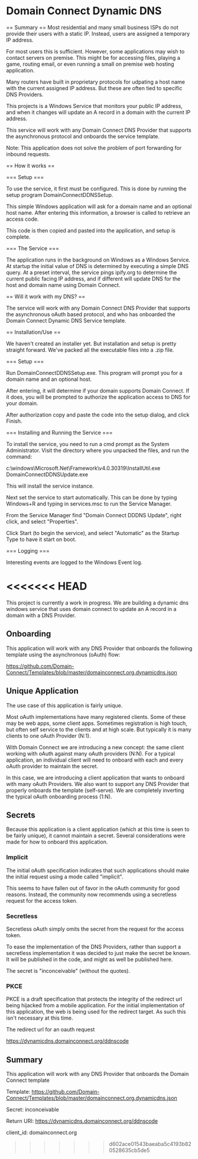 # Domain Connect Dynamic DNS

== Summary ==
Most residential and many small business ISPs do not provide their users with a static IP. Instead, users are assigned a 
temporary IP address.

For most users this is sufficient. However, some applications may wish to contact servers on premise. This might
be for accessing files, playing a game, routing email, or even running a small on premise web hosting application.

Many routers have built in proprietary protocols for udpating a host name with the current assigned IP address. But these
are often tied to specific DNS Providers.

This projects is a Windows Service that monitors your public IP address, and when it changes will update an A record in a
domain with the current IP address.

This service will work with any Domain Connect DNS Provider that supports the asynchronous protocol and onboards the
service template.

Note: This application does not solve the problem of port forwarding for inbound requests.

== How it works ==

=== Setup ===

To use the service, it first must be configured. This is done by running the setup program DomainConnectDDNSSetup.

This simple Windows application will ask for a domain name and an optional host name. After entering this information, a 
browser is called to retrieve an access code.

This code is then copied and pasted into the application, and setup is complete.

=== The Service ===

The application runs in the background on Windows as a Windows Service. At startup the initial value of DNS is determined 
by executing a simple DNS query. At a preset interval, the service pings ipify.org to determine the current public facing 
IP address, and if different will update DNS for the host and domain name using Domain Connect.

== Will it work with my DNS? ==

The service will work with any Domain Connect DNS Provider that supports the asynchronous oAuth based protocol, and who
has onboarded the Domain Connect Dynamic DNS Service template.

== Installation/Use ==

We haven't created an installer yet. But installation and setup is pretty straight forward. We've packed all the
executable files into a .zip file.

=== Setup ===

Run DomainConnectDDNSSetup.exe. This program will prompt you for a domain name and an optional host. 

After entering, it will determine if your domain supports Domain Connect. If it does, you will be prompted
to authorize the application access to DNS for your domain.

After authorization copy and paste the code into the setup dialog, and click Finish.

=== Installing and Running the Service ===

To install the service, you need to run a cmd prompt as the System Administrator.  Visit the directory
where you unpacked the files, and run the command:

c:\windows\Microsoft.Net\Framework\v4.0.30319\InstallUtil.exe DomainConnectDDNSUpdate.exe

This will install the service instance.

Next set the service to start automatically. This can be done by typing Windows+R and typing in services.msc to run the Service Manager.

From the Service Manager find "Domain Connect DDDNS Update", right click, and select "Properties".

Click Start (to begin the service), and select "Automatic" as the Startup Type to have it start on boot.

=== Logging ===

Interesting events are logged to the Windows Event log.


<<<<<<< HEAD
=======
This project is currently a work in progress.  We are building a dynamic dns windows service that uses domain connect to update an A record in a domain with a DNS Provider.

## Onboarding

This application will work with any DNS Provider that onboards the following template using the asynchronous (oAuth) flow:

https://github.com/Domain-Connect/Templates/blob/master/domainconnect.org.dynamicdns.json

## Unique Application

The use case of this application is fairly unique. 

Most oAuth implementations have many registered clients. Some of these may be web apps, some client apps. Sometimes registration is
high touch, but often self service to the clients and at high scale. But typically it is many clients to one 
oAuth Provider (N:1).

With Domain Connect we are introducing a new concept: the same client working with oAuth against many oAuth providers (N:N). For a 
typical application, an individual client will need to onboard with each and every oAuth provider to maintain the secret.

In this case, we are introducing a client application that wants to onboard with many oAuth Providers. We also want to support
any DNS Provider that properly onboards the template (self-serve). We are completely inverting the typical oAuth onboarding process
(1:N). 

## Secrets

Because this application is a client application (which at this time is seen to be fairly unique), it cannot maintain a secret.
Several considerations were made for how to onboard this application.

### Implicit

The initial oAuth specification indicates that such applications should make the initial request using a mode called "implicit". 

This seems to have fallen out of favor in the oAuth community for good reasons.  Instead, the community now recommends using 
a secretless request for the access token.

### Secretless

Secretless oAuth simply omits the secret from the request for the access token.

To ease the implementation of the DNS Providers, rather than support a secretless implementation it was decided to just make the
secret be known. It will be published in the code, and might as well be published here.

The secret is "inconceivable" (without the quotes).

### PKCE

PKCE is a draft specification that protects the integrity of the redirect url being hijacked from a mobile application. For the 
initial implementation of this application, the web is being used for the redirect target. As such this isn't necessary at this time.

The redirect url for an oauth request

https://dynamicdns.domainconnect.org/ddnscode

## Summary

This application will work with any DNS Provider that onboards the Domain Connect template 

Template: https://github.com/Domain-Connect/Templates/blob/master/domainconnect.org.dynamicdns.json 

Secret: inconceivable

Return URI: https://dynamicdns.domainconnect.org/ddnscode

client_id: domainconnect.org

>>>>>>> d602ace01543baeaba5c4193b820528635cb5de5
